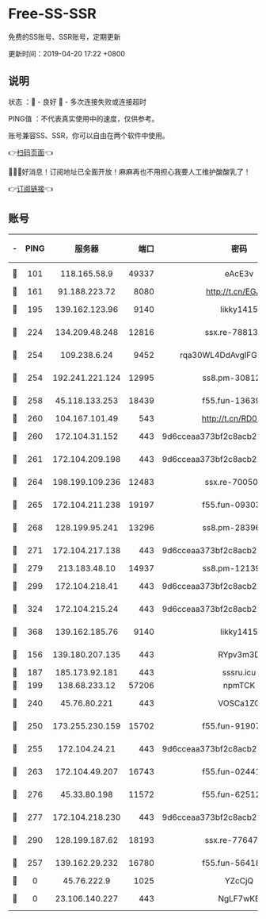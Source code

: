 # Free-SS-SSR

免费的SS账号、SSR账号，定期更新

更新时间：2019-04-20 17:22 +0800

## 说明

状态     ：🙂 - 良好 🙁 - 多次连接失败或连接超时

PING值   ：不代表真实使用中的速度，仅供参考。

账号兼容SS、SSR，你可以自由在两个软件中使用。

👉[扫码页面](https://liesauer.github.io/Free-SS-SSR/)👈

🎉🎉🎉好消息！订阅地址已全面开放！麻麻再也不用担心我要人工维护酸酸乳了！

👉[订阅链接](https://www.liesauer.net/yogurt/subscribe?ACCESS_TOKEN=DAYxR3mMaZAsaqUb)👈

## 账号

|-|PING|服务器|端口|密码|加密方式|区域|
|:----:|:----:|:-----:|-----:|:----:|:----:|:----:|
|🙂|101|118.165.58.9|49337|eAcE3v|chacha20-ietf|TW|
|🙂|161|91.188.223.72|8080|http://t.cn/EGJIyrl|rc4-md5|RU|
|🙂|195|139.162.123.96|9140|likky1415|aes-256-cfb|JP|
|🙂|224|134.209.48.248|12816|ssx.re-78813577|aes-256-cfb|US|
|🙂|254|109.238.6.24|9452|rqa30WL4DdAvgIFG6Fs3znzTa|aes-256-cfb|FR|
|🙂|254|192.241.221.124|12995|ss8.pm-30812425|aes-256-cfb|US|
|🙂|258|45.118.133.253|18439|f55.fun-13639726|aes-256-cfb|SG|
|🙂|260|104.167.101.49|543|http://t.cn/RD0D7sx|rc4-md5|CA|
|🙂|260|172.104.31.152|443|9d6cceaa373bf2c8acb22e60b6a58be6|aes-256-cfb|US|
|🙂|261|172.104.209.198|443|9d6cceaa373bf2c8acb22e60b6a58be6|aes-256-cfb|US|
|🙂|264|198.199.109.236|12483|ssx.re-70050948|aes-256-cfb|US|
|🙂|265|172.104.211.238|19197|f55.fun-09303839|aes-256-cfb|US|
|🙂|268|128.199.95.241|13296|ss8.pm-28396550|aes-256-cfb|SG|
|🙂|271|172.104.217.138|443|9d6cceaa373bf2c8acb22e60b6a58be6|aes-256-cfb|US|
|🙂|279|213.183.48.10|14937|ss8.pm-12139832|rc4-md5|RU|
|🙂|299|172.104.218.41|443|9d6cceaa373bf2c8acb22e60b6a58be6|aes-256-cfb|US|
|🙂|324|172.104.215.24|443|9d6cceaa373bf2c8acb22e60b6a58be6|aes-256-cfb|US|
|🙂|368|139.162.185.76|9140|likky1415|aes-256-cfb|DE|
|🙂|156|139.180.207.135|443|RYpv3m3D|aes-256-cfb|JP|
|🙂|187|185.173.92.181|443|sssru.icu|rc4-md5|RU|
|🙂|199|138.68.233.12|57206|npmTCK|rc4-md5|US|
|🙂|240|45.76.80.221|443|VOSCa1ZG|aes-256-cfb|DE|
|🙂|250|173.255.230.159|15702|f55.fun-91907553|aes-256-cfb|US|
|🙂|255|172.104.24.21|443|9d6cceaa373bf2c8acb22e60b6a58be6|aes-256-cfb|US|
|🙂|263|172.104.49.207|16743|f55.fun-02441032|aes-256-cfb|SG|
|🙂|276|45.33.80.198|11572|f55.fun-62512711|aes-256-cfb|US|
|🙂|277|172.104.218.230|443|9d6cceaa373bf2c8acb22e60b6a58be6|aes-256-cfb|US|
|🙂|290|128.199.187.62|18193|ssx.re-77647614|aes-256-cfb|SG|
|🙁|257|139.162.29.232|16780|f55.fun-56418519|aes-256-cfb|SG|
|🙁|0|45.76.222.9|1025|YZcCjQ|rc4-md5|JP|
|🙁|0|23.106.140.227|443|NgLF7wKB|aes-256-cfb|US|
